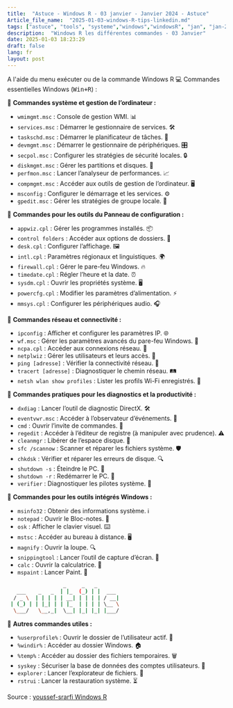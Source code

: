 ```yaml
--- 
title:  "Astuce - Windows R - 03 janvier - Janvier 2024 - Astuce"
Article_file_name:  "2025-01-03-windows-R-tips-linkedin.md"
tags: ["astuce", "tools", "systeme","windows","windowsR", "jan", "jan-2025"]
description:  "Windows R les différentes commandes - 03 Janvier"
date: 2025-01-03 18:23:29
draft: false 
lang: fr
layout: post
---
```


A l'aide du menu exécuter ou de la commande Windows R
💻 Commandes essentielles Windows (<kbd>Win+R</kbd>) :

📌 **Commandes système et gestion de l’ordinateur :**

- `wmimgmt.msc` : Console de gestion WMI. 📊
- `services.msc` : Démarrer le gestionnaire de services. 🛠️
- `taskschd.msc` : Démarrer le planificateur de tâches. 📅
- `devmgmt.msc` : Démarrer le gestionnaire de périphériques. 🎛️
- `secpol.msc` : Configurer les stratégies de sécurité locales. 🔒
- `diskmgmt.msc` : Gérer les partitions et disques. 💾
- `perfmon.msc` : Lancer l’analyseur de performances. 📈
- `compmgmt.msc` : Accéder aux outils de gestion de l’ordinateur. 🖥️
- `msconfig` : Configurer le démarrage et les services. ⚙️
- `gpedit.msc` : Gérer les stratégies de groupe locale. 📝

📌 **Commandes pour les outils du Panneau de configuration :**

- `appwiz.cpl` : Gérer les programmes installés. 📦
- `control folders` : Accéder aux options de dossiers. 📁
- `desk.cpl` : Configurer l’affichage. 🖼️
- `intl.cpl` : Paramètres régionaux et linguistiques. 🌍
- `firewall.cpl` : Gérer le pare-feu Windows. 🔥
- `timedate.cpl` : Régler l’heure et la date. ⏰
- `sysdm.cpl` : Ouvrir les propriétés système. 🖥️
- `powercfg.cpl` : Modifier les paramètres d’alimentation. ⚡
- `mmsys.cpl` : Configurer les périphériques audio. 🎧

📌 **Commandes réseau et connectivité :**

- `ipconfig` : Afficher et configurer les paramètres IP. 🌐
- `wf.msc` : Gérer les paramètres avancés du pare-feu Windows. 🔐
- `ncpa.cpl` : Accéder aux connexions réseau. 🌉
- `netplwiz` : Gérer les utilisateurs et leurs accès. 👥
- `ping [adresse]` : Vérifier la connectivité réseau. 📡
- `tracert [adresse]` : Diagnostiquer le chemin réseau. 🛤️
- `netsh wlan show profiles` : Lister les profils Wi-Fi enregistrés. 📶

📌 **Commandes pratiques pour les diagnostics et la productivité :**

- `dxdiag` : Lancer l’outil de diagnostic DirectX. 🛠️
- `eventvwr.msc` : Accéder à l’observateur d’événements. 📜
- `cmd` : Ouvrir l’invite de commandes. 💬
- `regedit` : Accéder à l’éditeur de registre (à manipuler avec prudence). ⚠️
- `cleanmgr` : Libérer de l’espace disque. 🧹
- `sfc /scannow` : Scanner et réparer les fichiers système. 🛡️
- `chkdsk` : Vérifier et réparer les erreurs de disque. 🔍
- `shutdown -s` : Éteindre le PC. 🔌
- `shutdown -r` : Redémarrer le PC. 🔄
- `verifier` : Diagnostiquer les pilotes système. 🧪

📌 **Commandes pour les outils intégrés Windows :**

- `msinfo32` : Obtenir des informations système. ℹ️
- `notepad` : Ouvrir le Bloc-notes. 📝
- `osk` : Afficher le clavier visuel. ⌨️
- `mstsc` : Accéder au bureau à distance. 🖥️
- `magnify` : Ouvrir la loupe. 🔍
- `snippingtool` : Lancer l’outil de capture d’écran. 📸
- `calc` : Ouvrir la calculatrice. 🧮
- `mspaint` : Lancer Paint. 🎨

```bash
                  _     _   _       
   ___    _   _  | |_  (_) | |  ___ 
  / _ \  | | | | | __| | | | | / __|
 | (_) | | |_| | | |_  | | | | \__ \
  \___/   \__,_|  \__| |_| |_| |___/
```                                    
                                    
📌 **Autres commandes utiles :**

- `%userprofile%` : Ouvrir le dossier de l’utilisateur actif. 👤
- `%windir%` : Accéder au dossier Windows. 🏠
- `%temp%` : Accéder au dossier des fichiers temporaires. 🗑️
- `syskey` : Sécuriser la base de données des comptes utilisateurs. 🔐
- `explorer` : Lancer l’explorateur de fichiers. 📂
- `rstrui` : Lancer la restauration système. ⏳

Source : [youssef-srarfi Windows R](https://www.linkedin.com/posts/youssef-srarfi-a3129a142_windows-commandeswindows-productivitaez-activity-7279454431757189120-Ii4K)
